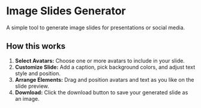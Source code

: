 # Image Slides Generator

A simple tool to generate image slides for presentations or social media.

## How this works

1. **Select Avatars:** Choose one or more avatars to include in your slide.
2. **Customize Slide:** Add a caption, pick background colors, and adjust text style and position.
3. **Arrange Elements:** Drag and position avatars and text as you like on the slide preview.
4. **Download:** Click the download button to save your generated slide as an image.
